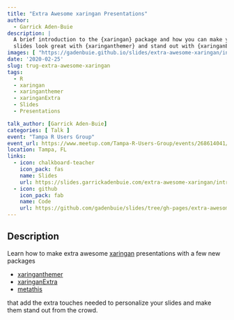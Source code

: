 ```yaml
---
title: "Extra Awesome xaringan Presentations"
author:
  - Garrick Aden-Buie
description: |
  A brief introduction to the {xaringan} package and how you can make your
  slides look great with {xaringanthemer} and stand out with {xaringanExtra}.
images: [ "https://gadenbuie.github.io/slides/extra-awesome-xaringan/intro/extra-awesome-xaringan-presentations.jpg" ]
date: '2020-02-25'
slug: trug-extra-awesome-xaringan
tags:
  - R
  - xaringan
  - xaringanthemer
  - xaringanExtra
  - Slides
  - Presentations

talk_author: [Garrick Aden-Buie]
categories: [ Talk ]
event: "Tampa R Users Group"
event_url: https://www.meetup.com/Tampa-R-Users-Group/events/268614041/
location: Tampa, FL
links:
  - icon: chalkboard-teacher
    icon_pack: fas
    name: Slides
    url: https://slides.garrickadenbuie.com/extra-awesome-xaringan/intro/
  - icon: github
    icon_pack: fab
    name: Code
    url: https://github.com/gadenbuie/slides/tree/gh-pages/extra-awesome-xaringan
---
```


[xaringan]: https://slides.yihui.org/xaringan/
[xaringanthemer]: https://pkg.garrickadenbuie.com/xaringanthemer
[xaringanExtra]: https://pkg.garrickadenbuie.com/xaringanExtra
[metathis]: https://pkg.garrickadenbuie.com/metathis
[grrrck]: https://twitter.com/grrrck
[gab]: https://www.garrickadenbuie.com

## Description

Learn how to make extra awesome [xaringan] presentations with a few new packages

- [xaringanthemer]
- [xaringanExtra]
- [metathis]

that add the extra touches needed to personalize your slides and make them stand out from the crowd.